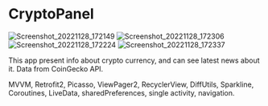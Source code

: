 # CryptoPanel

![Screenshot_20221128_172149](https://user-images.githubusercontent.com/102217208/204301989-f3f8a471-72e0-4aaf-baea-46e4ee7c895a.png)
![Screenshot_20221128_172306](https://user-images.githubusercontent.com/102217208/204301993-c8683ed3-11d6-4bb7-85f1-3854bc0e0de8.png)
![Screenshot_20221128_172224](https://user-images.githubusercontent.com/102217208/204301997-8ee9c592-59e2-4440-a2b9-c8a407f07f81.png)
![Screenshot_20221128_172337](https://user-images.githubusercontent.com/102217208/204301999-8c848b14-67d1-4128-b733-ecdfb520f24e.png)

This app present info about crypto currency, and can see latest news about it.
Data from CoinGecko API.


MVVM, Retrofit2, Picasso, ViewPager2, RecyclerView, DiffUtils, Sparkline, Coroutines, LiveData, sharedPreferences, single activity, navigation.
